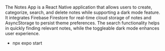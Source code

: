 The Notes App is a React Native application that allows users to create, categorize, 
search, and delete notes while supporting a dark mode feature. It integrates Firebase 
Firestore for real-time cloud storage of notes and AsyncStorage to persist theme 
preferences. The search functionality helps in quickly finding relevant notes, while the 
toggleable dark mode enhances user experience. 

- npx expo start
